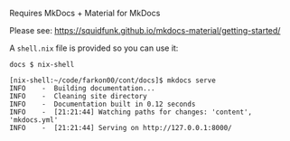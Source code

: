 Requires MkDocs + Material for MkDocs

Please see: https://squidfunk.github.io/mkdocs-material/getting-started/

A `shell.nix` file is provided so you can use it:

```shell
docs $ nix-shell                

[nix-shell:~/code/farkon00/cont/docs]$ mkdocs serve
INFO    -  Building documentation...
INFO    -  Cleaning site directory
INFO    -  Documentation built in 0.12 seconds
INFO    -  [21:21:44] Watching paths for changes: 'content', 'mkdocs.yml'
INFO    -  [21:21:44] Serving on http://127.0.0.1:8000/
```

